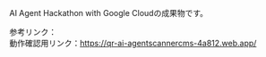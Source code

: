 AI Agent Hackathon with Google Cloudの成果物です。  

参考リンク：  
動作確認用リンク：https://qr-ai-agentscannercms-4a812.web.app/
